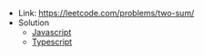 - Link: https://leetcode.com/problems/two-sum/
- Solution
  - [Javascript](index.js)
  - [Typescript](index.ts)